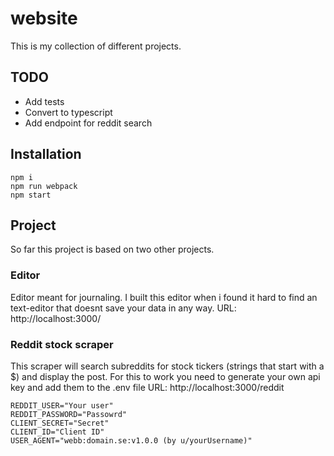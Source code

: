 # website

This is my collection of different projects.

## TODO
- Add tests
- Convert to typescript
- Add endpoint for reddit search

## Installation
```
npm i
npm run webpack
npm start
```

## Project
So far this project is based on two other projects. 

### Editor
Editor meant for journaling. I built this editor when i found it hard to find an text-editor that doesnt save your data in any way.
URL: http://localhost:3000/

### Reddit stock scraper
This scraper will search subreddits for stock tickers (strings that start with a $) and display the post.
For this to work you need to generate your own api key and add them to the .env file
URL: http://localhost:3000/reddit

```
REDDIT_USER="Your user"
REDDIT_PASSWORD="Passowrd"
CLIENT_SECRET="Secret"
CLIENT_ID="Client ID"
USER_AGENT="webb:domain.se:v1.0.0 (by u/yourUsername)"


